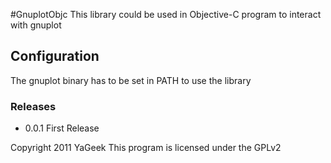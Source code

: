 
#GnuplotObjc
This library could be used in Objective-C program to interact with gnuplot


## Configuration
The gnuplot binary has to be set in PATH to use the library

### Releases 

* 0.0.1 First Release


Copyright 2011 YaGeek
This program is licensed under the GPLv2
